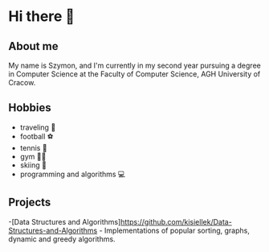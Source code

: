 # Hi there 👋

## About me
My name is Szymon, and I'm currently in my second year pursuing a degree in Computer Science at the Faculty of Computer Science, AGH University of Cracow.

## Hobbies
- traveling 🛫
- football ⚽
- tennis 🎾
- gym 🏋️‍♂️
- skiing 🎿
- programming and algorithms 💻

## Projects
-[Data Structures and Algorithms]https://github.com/kisiellek/Data-Structures-and-Algorithms - Implementations of popular sorting, graphs, dynamic and greedy algorithms.

<!--
**kisiellek/kisiellek** is a ✨ _special_ ✨ repository because its `README.md` (this file) appears on your GitHub profile.

Here are some ideas to get you started:

- 🔭 I’m currently working on ...
- 🌱 I’m currently learning ...
- 👯 I’m looking to collaborate on ...
- 🤔 I’m looking for help with ...
- 💬 Ask me about ...
- 📫 How to reach me: ...
- 😄 Pronouns: ...
- ⚡ Fun fact: ...
-->
